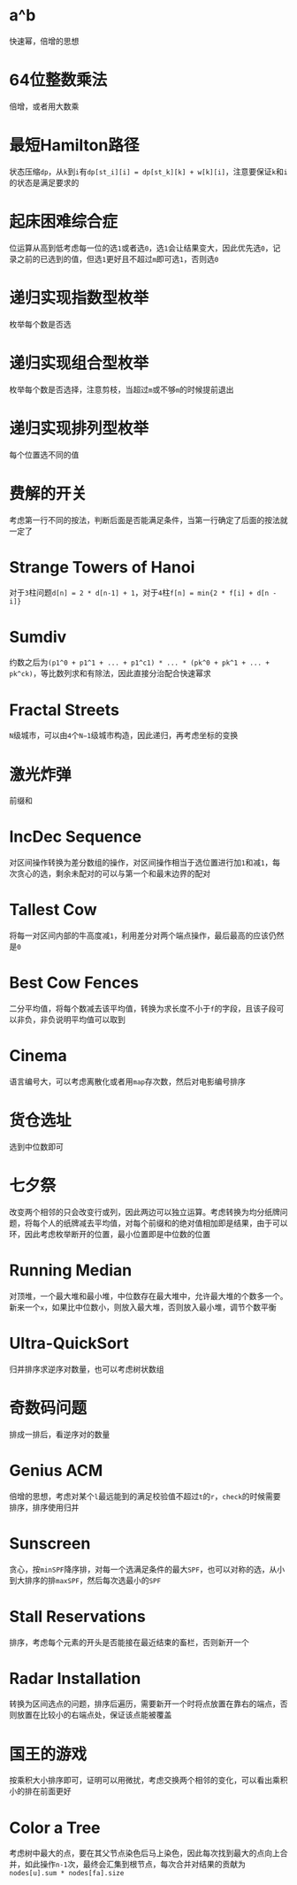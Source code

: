 # a^b
快速幂，倍增的思想
# 64位整数乘法
倍增，或者用大数乘
# 最短Hamilton路径
状态压缩`dp`，从`k`到`i`有`dp[st_i][i] = dp[st_k][k] + w[k][i]`，注意要保证`k`和`i`的状态是满足要求的
# 起床困难综合症
位运算从高到低考虑每一位的选`1`或者选`0`，选`1`会让结果变大，因此优先选`0`，记录之前的已选到的值，但选`1`更好且不超过`m`即可选`1`，否则选`0`
# 递归实现指数型枚举
枚举每个数是否选
# 递归实现组合型枚举
枚举每个数是否选择，注意剪枝，当超过`m`或不够`m`的时候提前退出
# 递归实现排列型枚举
每个位置选不同的值
# 费解的开关
考虑第一行不同的按法，判断后面是否能满足条件，当第一行确定了后面的按法就一定了
# Strange Towers of Hanoi
对于`3`柱问题`d[n] = 2 * d[n-1] + 1`，对于`4`柱`f[n] = min{2 * f[i] + d[n - i]}`
# Sumdiv
约数之后为`(p1^0 + p1^1 + ... + p1^c1) * ... * (pk^0 + pk^1 + ... + pk^ck)`，等比数列求和有除法，因此直接分治配合快速幂求
# Fractal Streets
`N`级城市，可以由`4`个`N−1`级城市构造，因此递归，再考虑坐标的变换
# 激光炸弹
前缀和
# IncDec Sequence
对区间操作转换为差分数组的操作，对区间操作相当于选位置进行加`1`和减`1`，每次贪心的选，剩余未配对的可以与第一个和最末边界的配对
# Tallest Cow
将每一对区间内部的牛高度减`1`，利用差分对两个端点操作，最后最高的应该仍然是`0`
# Best Cow Fences
二分平均值，将每个数减去该平均值，转换为求长度不小于`f`的字段，且该子段可以非负，非负说明平均值可以取到
# Cinema
语言编号大，可以考虑离散化或者用`map`存次数，然后对电影编号排序
# 货仓选址
选到中位数即可
# 七夕祭
改变两个相邻的只会改变行或列，因此两边可以独立运算。考虑转换为均分纸牌问题，将每个人的纸牌减去平均值，对每个前缀和的绝对值相加即是结果，由于可以环，因此考虑枚举断开的位置，最小位置即是中位数的位置
# Running Median
对顶堆，一个最大堆和最小堆，中位数存在最大堆中，允许最大堆的个数多一个。新来一个`x`，如果比中位数小，则放入最大堆，否则放入最小堆，调节个数平衡
# Ultra-QuickSort
归并排序求逆序对数量，也可以考虑树状数组
# 奇数码问题
排成一排后，看逆序对的数量
# Genius ACM
倍增的思想，考虑对某个`l`最远能到的满足校验值不超过`t`的`r`，`check`的时候需要排序，排序使用归并
# Sunscreen
贪心，按`minSPF`降序排，对每一个选满足条件的最大`SPF`，也可以对称的选，从小到大排序的排`maxSPF`，然后每次选最小的`SPF`
# Stall Reservations
排序，考虑每个元素的开头是否能接在最近结束的畜栏，否则新开一个
# Radar Installation
转换为区间选点的问题，排序后遍历，需要新开一个时将点放置在靠右的端点，否则放置在比较小的右端点处，保证该点能被覆盖
# 国王的游戏
按乘积大小排序即可，证明可以用微扰，考虑交换两个相邻的变化，可以看出乘积小的排在前面更好
# Color a Tree
考虑树中最大的点，要在其父节点染色后马上染色，因此每次找到最大的点向上合并，如此操作`n-1`次，最终会汇集到根节点，每次合并对结果的贡献为`nodes[u].sum * nodes[fa].size`